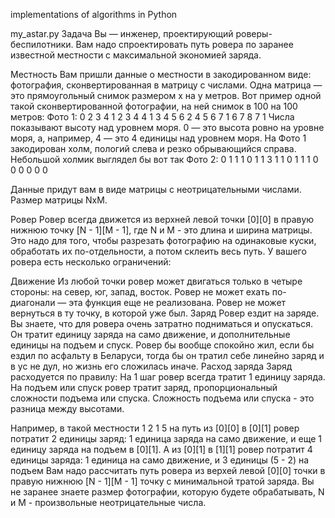 implementations of algorithms in Python

my_astar.py
Задача
Вы — инженер, проектирующий роверы-беспилотники.
Вам надо спроектировать путь ровера по заранее известной местности с максимальной экономией заряда.

Местность
Вам пришли данные о местности в закодированном виде: фотография, сконвертированная в матрицу с числами.
Одна матрица — это прямоугольный снимок размером х на y метров.
Вот пример одной такой сконвертированной фотографии, на ней снимок в 100 на 100 метров:
Фото 1:
0 2 3 4 1
2 3 4 4 1
3 4 5 6 2
4 5 6 7 1
6 7 8 7 1
Числа показывают высоту над уровнем моря.
0 — это высота ровно на уровне моря, а, например, 4 — это 4 единицы над уровнем моря.
На Фото 1 закодирован холм, пологий слева и резко обрывающийся справа.
Небольшой холмик выглядел бы вот так
Фото 2:
0 1 1 1 0
1 1 3 1 1
0 1 1 1 0
0 0 0 0 0

Данные придут вам в виде матрицы с неотрицательными числами. Размер матрицы NxM.

Ровер
Ровер всегда движется из верхней левой точки [0][0] в правую нижнюю точку [N - 1][M - 1],
где N и M - это длина и ширина матрицы.
Это надо для того, чтобы разрезать фотографию на одинаковые куски,
обработать их по-отдельности, а потом склеить весь путь.
У вашего ровера есть несколько ограничений:

Движение
Из любой точки ровер может двигаться только в четыре стороны: на север, юг, запад, восток.
Ровер не может ехать по-диагонали — эта функция еще не реализована.
Ровер не может вернуться в ту точку, в которой уже был.
Заряд
Ровер ездит на заряде. Вы знаете, что для ровера очень затратно подниматься и опускаться.
Он тратит единицу заряда на само движение, и дополнительные единицы на подъем и спуск.
Ровер бы вообще спокойно жил, если бы ездил по асфальту в Беларуси, тогда бы он тратил себе линейно заряд и в ус не дул,
но жизнь его сложилась иначе.
Расход заряда
Заряд расходуется по правилу:
На 1 шаг ровер всегда тратит 1 единицу заряда. На подъем или спуск ровер тратит заряд,
пропорциональный сложности подъема или спуска.
Сложность подъема или спуска - это разница между высотами.


Например, в такой местности
1 2
1 5
на путь из [0][0] в [0][1] ровер потратит 2 единицы заряд: 1 единица заряда на само движение,
и еще 1 единицу заряда на подъем в [0][1].
А из [0][1] в [1][1] ровер потратит 4 единицы заряда: 1 единица на само движение, и 3 единицы (5 - 2) на подъем
Вам надо рассчитать путь ровера из верхей левой [0][0] точки
в правую нижнюю [N - 1][M - 1] точку с минимальной тратой заряда.
Вы не заранее знаете размер фотографии, которую будете обрабатывать, N и M - произвольные неотрицательные числа.